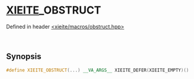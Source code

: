 # [XIEITE](../../macros.md)\_OBSTRUCT
Defined in header [<xieite/macros/obstruct.hpp>](../../../include/xieite/macros/obstruct.hpp)

&nbsp;

## Synopsis
```cpp
#define XIEITE_OBSTRUCT(...) __VA_ARGS__ XIEITE_DEFER(XIEITE_EMPTY)()
```

